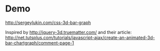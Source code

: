 Demo
====

http://sergeylukin.com/css-3d-bar-graph

Inspired by http://jquery-3d.truematter.com/ and their article:
http://net.tutsplus.com/tutorials/javascript-ajax/create-an-animated-3d-bar-chartgraph/comment-page-1
